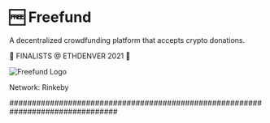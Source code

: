 # 🆓 Freefund
A decentralized crowdfunding platform that accepts crypto donations.

🎉 FINALISTS @ ETHDENVER 2021 🎉

![Freefund Logo](https://i.imgur.com/2t2ZQFd.png)

Network: Rinkeby

################################################################################

